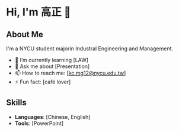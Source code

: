 # Hi, I'm 高正 👋

## About Me
I'm a NYCU student majorin Industral Engineering and Management.

- 🌱 I’m currently learning [LAW]
- 💬 Ask me about [Presentation]
- 📫 How to reach me: [kc.mg12@nycu.edu.tw]
- ⚡ Fun fact: [café lover]

## Skills
- **Languages**: [Chinese, English]
- **Tools**: [PowerPoint]
